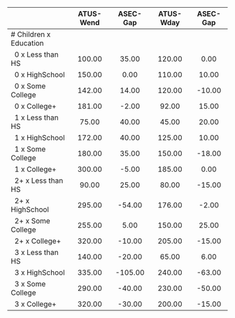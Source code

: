 
|                      |    ATUS-Wend |     ASEC-Gap |    ATUS-Wday |     ASEC-Gap |
| -------------------- | :----------: | :----------: | :----------: | :----------: |
| # Children x Education |              |              |              |              |
| &nbsp;&nbsp;0 x Less than HS |       100.00 |        35.00 |       120.00 |         0.00 |
| &nbsp;&nbsp;0 x HighSchool |       150.00 |         0.00 |       110.00 |        10.00 |
| &nbsp;&nbsp;0 x Some College |       142.00 |        14.00 |       120.00 |       -10.00 |
| &nbsp;&nbsp;0 x College+ |       181.00 |        -2.00 |        92.00 |        15.00 |
| &nbsp;&nbsp;1 x Less than HS |        75.00 |        40.00 |        45.00 |        20.00 |
| &nbsp;&nbsp;1 x HighSchool |       172.00 |        40.00 |       125.00 |        10.00 |
| &nbsp;&nbsp;1 x Some College |       180.00 |        35.00 |       150.00 |       -18.00 |
| &nbsp;&nbsp;1 x College+ |       300.00 |        -5.00 |       185.00 |         0.00 |
| &nbsp;&nbsp;2+ x Less than HS |        90.00 |        25.00 |        80.00 |       -15.00 |
| &nbsp;&nbsp;2+ x HighSchool |       295.00 |       -54.00 |       176.00 |        -2.00 |
| &nbsp;&nbsp;2+ x Some College |       255.00 |         5.00 |       150.00 |        25.00 |
| &nbsp;&nbsp;2+ x College+ |       320.00 |       -10.00 |       205.00 |       -15.00 |
| &nbsp;&nbsp;3 x Less than HS |       140.00 |       -20.00 |        65.00 |         6.00 |
| &nbsp;&nbsp;3 x HighSchool |       335.00 |      -105.00 |       240.00 |       -63.00 |
| &nbsp;&nbsp;3 x Some College |       290.00 |       -40.00 |       230.00 |       -50.00 |
| &nbsp;&nbsp;3 x College+ |       320.00 |       -30.00 |       200.00 |       -15.00 |

